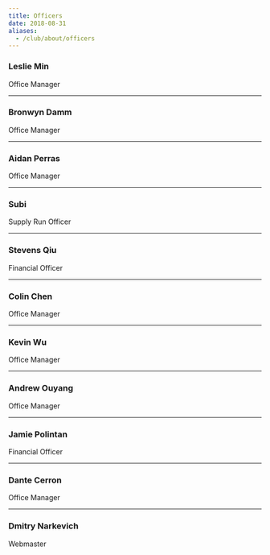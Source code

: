 ```yaml
---
title: Officers
date: 2018-08-31
aliases:
  - /club/about/officers
---
```


### Leslie Min

Office Manager

___


### Bronwyn Damm

Office Manager

___


### Aidan Perras

Office Manager

___


### Subi

Supply Run Officer

___


### Stevens Qiu

Financial Officer

___


### Colin Chen

Office Manager

___


### Kevin Wu

Office Manager

___


### Andrew Ouyang

Office Manager

___


### Jamie Polintan

Financial Officer

___


### Dante Cerron

Office Manager

___

### Dmitry Narkevich

Webmaster
